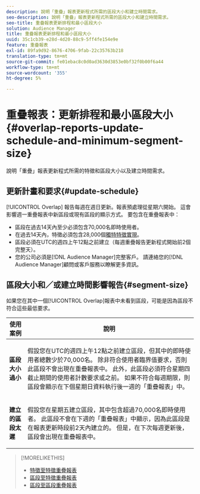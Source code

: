 ```yaml
---
description: 說明「重疊」報表更新程式所需的區段大小和建立時間需求。
seo-description: 說明「重疊」報表更新程式所需的區段大小和建立時間需求。
seo-title: 重疊報表更新排程和最小區段大小
solution: Audience Manager
title: 重疊報表更新排程和最小區段大小
uuid: 35c1cb39-e28d-4d20-88c9-5ff4fe154e9e
feature: 重疊報表
exl-id: 89fa9d92-8676-4706-9fab-22c35763b218
translation-type: tm+mt
source-git-commit: fe01ebac8c0d0ad3630d3853e0bf32f0b00f6a44
workflow-type: tm+mt
source-wordcount: '355'
ht-degree: 5%

---
```


# 重疊報表：更新排程和最小區段大小{#overlap-reports-update-schedule-and-minimum-segment-size}

說明「重疊」報表更新程式所需的特徵和區段大小以及建立時間需求。

## 更新計畫和要求{#update-schedule}

[!UICONTROL Overlap] 報告每週在週日更新。報表預處理從星期六開始。 這會影響週一重疊報表中新區段或現有區段的顯示方式。 要包含在重疊報表中：

* 區段在過去14天內至少必須包含70,000名即時使用者。
* 在過去14天內，特徵必須包含28,000個[獨特特徵實現](/help/using/features/traits/trait-and-segment-qualification-reference.md)。
* 區段必須在UTC的週四上午12點之前建立（每週重疊報告更新程式開始前2個完整天）。
* 您的公司必須是[!DNL Audience Manager]完整客戶。 請連絡您的[!DNL Audience Manager]顧問或客戶服務以瞭解更多資訊。

## 區段大小和／或建立時間影響報告{#segment-size}

如果您在其中一個[!UICONTROL Overlap]報表中未看到區段，可能是因為區段不符合這些最低要求。

<table id="table_BE2937C1FA314BBDBD1D026321D6E6B1"> 
 <thead> 
  <tr> 
   <th colname="col1" class="entry"> 使用案例 </th> 
   <th colname="col2" class="entry"> 說明 </th> 
  </tr> 
 </thead>
 <tbody> 
  <tr> 
   <td colname="col1"> <p> <b>區段大小過小</b> </p> </td> 
   <td colname="col2"> <p>假設您在UTC的週四上午12點之前建立區段，但其中的即時使用者總數少於70,000名。 除非符合使用者臨界值要求，否則此區段不會出現在<span class="wintitle">重疊報表</span>中。 此外，此區段必須符合星期四截止期間的使用者計數要求或之前。 如果不符合每週期限，則區段會顯示在下個星期日資料執行後一週的「重疊報表」中。<span class="wintitle"></span> </p> </td> 
  </tr> 
  <tr> 
   <td colname="col1"> <p> <b>建立的區段太遲</b> </p> </td> 
   <td colname="col2"> <p>假設您在星期五建立區段，其中包含超過70,000名即時使用者。 此區段不會在下週的「重疊報表」中顯示，因為此區段是在報表更新時段前2天內建立的。 <span class="wintitle"></span>但是，在下次每週更新後，區段會出現在<span class="wintitle">重疊報表</span>中。 </p> </td> 
  </tr> 
 </tbody> 
</table>

>[!MORELIKETHIS]
>
>* [特徵至特徵重疊報表](../../reporting/dynamic-reports/trait-trait-overlap-report.md#trait-to-trait-overlap-report)
>* [區段至特徵重疊報表](../../reporting/dynamic-reports/segment-trait-overlap-report.md)
>* [區段至區段重疊報表](../../reporting/dynamic-reports/segment-segment-overlap-report.md)

